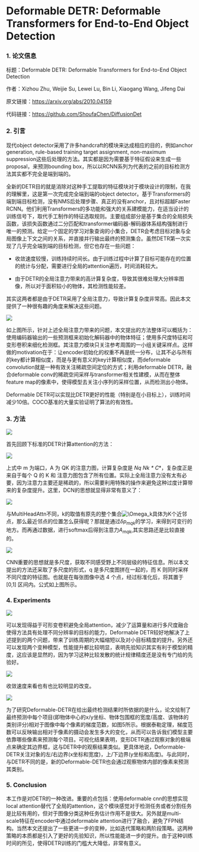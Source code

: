 # Deformable DETR: Deformable Transformers for End-to-End Object Detection

### 1. 论文信息

标题：Deformable DETR: Deformable Transformers for End-to-End Object Detection

作者：Xizhou Zhu, Weijie Su, Lewei Lu, Bin Li, Xiaogang Wang, Jifeng Dai

原文链接：https://arxiv.org/abs/2010.04159

代码链接：https://github.com/ShoufaChen/DiffusionDet

### 2. 引言

现代object detector采用了许多handcraft的模块来达成相应的目的，例如anchor generation, rule-based training target assignment, non-maximum suppression这些后处理的方法。其实都是因为需要基于特征假设来生成一些proposal，来预测bounding box，所以以RCNN系列为代表的之前的目标检测方法其实都不完全是端到端的。

全新的DETR目的就是消除对这种手工提取的特征模块对于模块设计的限制，在我的理解里，这是第一次完成完全端到端的object detector。基于Transformers的端到端目标检测，没有NMS后处理步骤、真正的没有anchor，且对标超越Faster RCNN。他们利用Transformers的多功能和强大的关系建模能力，在适当设计的训练信号下，取代手工制作的特征选取规则。主要组成部分是基于集合的全局损失函数，该损失函数通过二分匹配和transformer编码器-解码器体系结构强制进行唯一的预测。给定一个固定的学习对象查询的小集合，DETR会考虑目标对象与全局图像上下文之间的关系，并直接并行输出最终的预测集合。虽然DETR第一次实现了几乎完全端到端的目标检测，但它也存在一些问题：

- 收敛速度较慢，训练持续时间长。由于训练过程中计算了目标可能存在的位置的统计与分配，需要进行全局的attention遍历，时间消耗较大。

- 由于DETR的全局注意力带来的高计算复杂度，导致其很难处理大分辨率图像，所以对于面积较小的物体，其检测性能较差。

其实这两者都是由于DETR采用了全局注意力，导致计算复杂度非常高。因此本文提供了一种很有趣的角度来解决这些问题。

![](https://img-blog.csdnimg.cn/77ee0363e9cc44f19faeb531086c47c6.png)

如上图所示，针对上述全局注意力带来的问题，本文提出的方法整体可以概括为：使用编码器输出的一些预测框来初始化解码器中的物体特征；使用多尺度特征和可变形卷积来细化检测框。其注意力模块只关注参考周围的一小组关键采样点。这样做的motivation在于：让encoder初始化的权重不再是统一分布，让其不必与所有的key都计算相似度，而是与更有意义的key计算相似度，而deformable convolution就是一种有效关注稀疏空间定位的方式；利用deformable DETR，融合deformable conv的稀疏空间采样与transformer相关性建模，从而在整体feature map的像素中，使得模型去关注小序列的采样位置，从而检测出小物体。

Deformable DETR可以实现比DETR更好的性能（特别是在小目标上），训练时间减少10倍。COCO基准的大量实验证明了算法的有效性。

### 3. 方法

![](https://img-blog.csdnimg.cn/c098827b326944dcaec33a3cbd439e8c.png)

首先回顾下标准的DETR计算attention的方法：

![](https://img-blog.csdnimg.cn/0fd127d869424b8b9f069cce89e69849.png)

上式中 m 为端口，A 为 QK 的注意力图，计算复杂度是 **Nq* Nk * C**，复杂度正是来自于每个 Q 的 K 和 注意力图包含了所有位置。实际上全局注意力没有太有必要，因为注意力主要还是稀疏的，所以需要利用特殊的操作来避免这种过度计算带来的复杂度提升。这里，DCN的思想就显得非常有意义了：

![](https://img-blog.csdnimg.cn/7e4382d9dbf84ef69b7932b453ec4bc7.png)

与MultiHeadAttn不同，k的取值有原先的整个集合![\Omega_k](https://math.jianshu.com/math?formula=%5COmega_k)具体为K个近邻点，那么最近邻点的位置怎么获得呢？那就是通过$\delta p_{mqk}$的学习，来得到可变行的地方。而再通过数据，进行softmax后得到注意力$A_{mqk}$,其实思路还是比较直接的。

![](https://img-blog.csdnimg.cn/e8ca26834ef84f12b6e9e27bc2974e46.png)

CNN重要的思想就是多尺度，获取不同感受野上不同层级的特征信息。所以本文提出的方法还采取了多尺度的形式，q 是多尺度图拼在一起的，而 K 则同时采样不同尺度的特征图。也就是在每张图像中选 4 个点，经过标准化后，将其置于 [0,1] 区间内。公式如上图所示。

### **4. Experiments**

![](https://img-blog.csdnimg.cn/d34ac8cda1a84b17a47089f99d11e59d.png)

可以发现得益于可形变卷积避免全局attention，减少了运算量和进行多尺度融合使得方法具有处理不同分辨率的目标的能力，Deformable DETR较好地解决了上述提到的两个问题，带来了训练周期的大幅缩短以及对小目标精度的提升。另外还可以发现两个变种模型，性能提升都比较明显，表明先验知识其实有利于模型的精度，这应该是显然的，因为学习这种比较发散的统计规律精度还是没有专门给的先验好。

![](https://img-blog.csdnimg.cn/8235b1b180a24d9ca00a3fd05caa7e47.png)

收敛速度来看也有也比较明显的改变。

![](https://img-blog.csdnimg.cn/3d4ee9447f4a4573a0408c673f99c9e7.png)

为了研究Deformable-DETR在给出最终检测结果时所依据的是什么，论文绘制了最终预测中每个项目(即物体中心的x/y坐标、物体包围框的宽度/高度、该物体的类别评分)相对于图像中每个像素的梯度范数，如图5所示。根据泰勒定理，梯度范数可以反映输出相对于像素的摄动会发生多大的变化，从而可以告诉我们模型主要依靠哪些像素来预测每个项目。可视化结果表明，变形DETR通过观察对象的极端点来确定其边界框，这与DETR中的观察结果类似。更具体地说，Deformable-DETR关注对象的左/右边界(x坐标和宽度)，上/下边界(y坐标和高度)。与此同时，与DETR不同的是，新的Deformable-DETR也会通过观察物体内部的像素来预测其类别。

### **5. Conclusion**

本工作是对DETR的一种改进。重要的点包括：使用deformable cnn的思想实现local attention替代了全局的attention，这个模块感觉对于检测任务或者分割任务是比较有用的，但对于图像分类这种任务估计作用不是很大。另外就是multi-scale特征在encoder中通过deformable attention进行了融合，避免了FPN结构。当然本文还提出了一些更进一步的变种，比如迭代策略和两阶段策略。这两种策略的本质都是引入了更好的先验知识，所以性能能进一步的提升。由于这种训练时间的所见，使得DETR训练的门槛大大降低，非常有意义。